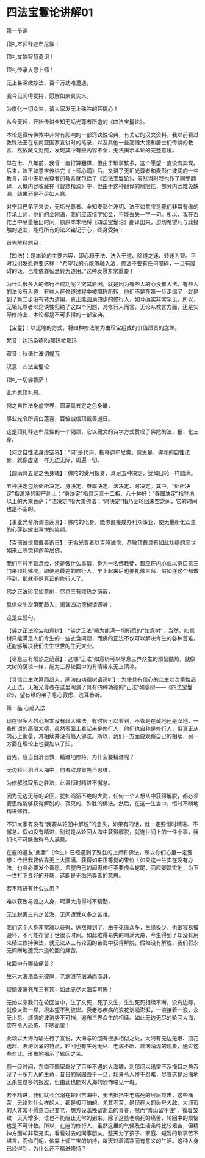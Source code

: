 # 四法宝鬘论讲解01

第一节课

顶礼本师释迦牟尼佛！

顶礼文殊智慧勇识！

顶礼传承大恩上师！

无上甚深微妙法，百千万劫难遭遇，

我今见闻得受持，愿解如来真实义。

为度化一切众生，请大家发无上殊胜的菩提心！

从今天起，开始传讲全知无垢光尊者所造的《四法宝鬘论》。

本论是藏传佛教中非常有影响的一部窍诀性论典，有关它的汉文资料，我以前看过敦珠法王在东南亚国家宣讲时的笔录，以及其他一些高僧大德和居士们传讲的教言，然依藏文对照，发现其中有些内容不全，无法揭示本论的完整意境。

早在七、八年前，我曾一度打算翻译，但由于琐事繁多，这个愿望一直没有实现。后来，法王如意宝传讲完《上师心滴》后，又讲了无垢光尊者和麦彭仁波切的一些教言，其中无垢光尊者的教言就包括了《四法宝鬘论》，虽然当时我也作了同步翻译，大概内容收藏在《智悲精滴》中，但由于这种翻译的局限性，部分内容难免缺漏，结果还是不尽如人意。

对宁玛巴弟子来说，无垢光尊者、全知麦彭仁波切、法王如意宝是我们非常有缘的传承上师，他们的金刚语，我们应该惜字如金，不能丢失一字一句。所以，我在百忙当中尽量抽出时间，原原本本地将《四法宝鬘论》翻译出来，迫切希望凡与此接触的道友，能将所有的法义铭记于心，终身受持！

首先解释题目：

【四法】：是本论的主要内容，即心趋于法、法入于道、除道之迷、转迷为智。平时我们发愿也要这样：“希望我的心能够融入法，修法不要有任何障碍，一旦有障碍的话，也能依靠智慧转为道用。”这种发愿非常重要！

为什么很多人的修行不成功呢？究其原因，就是因为有些人的心没有入法，有些人的法没有入道，有些人在修道过程中被障碍所转，他们不是在第一步走偏了，就是到了第二步没有转为道用，真正能圆满四步的修行人，如今确实非常罕见。所以，无垢光尊者以窍诀性归纳了这四个问题，对修行人而言，无论从教言方面，还是实际修持上，本论都是不可多得的一部宝典。

【宝鬘】：以比喻的方式，将四种修法喻为由珍宝组成的价值昂贵的念珠。

梵音：达玛杂德Ra那玛拉那玛

藏音：秋谐仁波切幢瓦

汉意：四法宝鬘论

顶礼一切佛菩萨！

此为总顶礼句。

何之自性法身虚空界，圆满具五定之色身曦，

事业光令所调白莲喜，百倍诚信顶戴善逝日。

这是顶礼释迦牟尼佛的一个偈颂，它以藏文的诗学方式赞叹了佛陀的法、报、化三身。

【何之自性法身虚空界】：“何”是代词，指释迦牟尼佛。意思是，佛陀的自性法身，就像虚空一样无边无际，周遍一切。

【圆满具五定之色身曦】：佛陀的受用报身，具足五种决定，犹如日轮一样圆满。

五种决定包括处所决定、身决定、眷属决定、法决定、时决定。其中，“处所决定”指清净的密严刹土；“身决定”指具足三十二相、八十种好；“眷属决定”指登地以上的大乘菩萨；“法决定”指大乘佛法；“时决定”指乃至轮回未空之间，它的时间也是不空的。

【事业光令所调白莲喜】：佛陀的化身，能够直接成办利众事业，使无量所化众生的心莲绽放出喜悦的笑颜。

【百倍诚信顶戴善逝日】：无垢光尊者以百般诚信，恭敬顶戴具有如此功德的三世如来正等觉释迦牟尼佛。

我们平时不管念经，还是做什么事情，身为一名佛教徒，都应在内心或以身口意三门来顶礼佛陀。即便是最差的修行人，早上起来后也要礼佛三拜，假如连这个都做不到，那就不是真正的修行人了。

佛之正法珍宝如意树，尽息三有烦热之荫蔽，

具信众生次第而趋入，阐演四功德树请谛听：

这是立誓句。

【佛之正法珍宝如意树】：“佛之正法”喻为能满一切所愿的“如意树”，当然，如意树只能满足人们今生的一些衣食问题，而佛的正法不仅可以解决今生的各种苦难，还能够解决我们生生世世的生死大业。

【尽息三有烦热之荫蔽】：这棵“正法”如意树可以尽息三界众生的烦恼酷热，就像大树的荫凉一样，能为三界轮回中的有情带来无上清凉。

【具信众生次第而趋入，阐演四功德树请谛听】：为使具有信心的众生以次第性趋入正法，无垢光尊者在这里阐演了具有四种功德的“正法”如意树——《四法宝鬘论》，望有缘的弟子息心寂虑、洗耳恭听。

第一品 心趋入法

现在很多人的心根本没有趋入佛法。有时候可以看到，不管是在藏地还是汉地，一些所谓的高僧大德，虽然表面上看起来是修行人，他们也自称是修行人，但真正从内心上衡量，其相续并没有趋入佛法。所以，我们一方面要观察自己的相续，另一方面在理论上也要加以了知。

首先，应当自济自救，精进地修持。为什么要精进呢？

无边轮回滔滔大海中，何者欲渡首先当思维，

为修解脱寂乐之胜法，此番恒时精进不懈怠。

因为无边无际的轮回，犹如滔滔不绝的大海，任何一个人想从中获得解脱，都必须要思维能够获得解脱的、寂灭的、殊胜的佛法。然后，在这一生当中，恒时不断地精进修持。

不知大家有没有“我要从轮回中解脱”的念头，如果有的话，就一定要恒时精进、不懈怠。假如没有精进，别说是从轮回大海中获得解脱，就连世间上的一件小事，我们也不可能做得令人满意。

在座的道友“此番”（今生）已经遇到了殊胜的上师和佛法，所以你们心里一定要想：今世我要依靠无上大圆满，获得如来正等觉的果位！如果这一生实在没有办法，也务必要发个善愿，希望自己的闻思修行不要虎头蛇尾，而应脚踏实地，为下一世打下良好的开端，这即是无垢光尊者的意思。

若不精进有什么过患？

难以获致易毁之人身，暇满大舟得时不精勤，

无法脱离三有之苦海，无间遭受众多之苦难。

我们这个人身非常难以获得，纵然得到了，由于死缘众多，生缘极少，也很容易被毁坏，不可能存留于世很长时间。如此难得易失的暇满大舟，今生得到了却没有用来精进修持佛法，就无法从三有轮回的苦海中获得解脱，假如没有解脱，我们将永无间断地遭受六道轮回的痛苦。

轮回中有哪些痛苦？

生死大海浩淼无彼岸，老病浪花汹涌而澎湃，

烦恼波涛充斥三有顶，如此无尽大海实可怖！

无始以来我们在轮回当中，生了又死，死了又生，生生死死相续不断，没有边际，就像大海一样，根本望不到彼岸。衰老与疾病的浪花汹涌澎湃，一浪接着一浪，永无止息。烦恼的波涛势不可挡，遍布三界众生的相续。如此无边无尽的轮回大海，实在令人恐怖、不寒而栗！

此颂以大海为喻进行了宣说，大海与轮回有很多相似之处，大海有无边无垠、浪花迭起、波涛汹涌的特点，轮回也有生死无尽、老病不断、烦恼涌现的现象，通过这些对比，形象地揭示了轮回之苦。

前一段时间，东南亚国家爆发了百年不遇的大海啸，刹那间以迅雷不及掩耳之势吞没了十多万人的生命，昔日的家园毁于一旦，场景令人惨不忍睹，尽管这是沿海地区杀生过多的报应，但由此也能对大海的恐怖略见一斑。

若不精进，我们就会沉溺在轮回苦海中，无法抵挡生老病死的层层攻击，这些痛苦，无论对什么样的人，都是极可怕的。尤其老苦，是现在人的头号大敌，大城市的人非常不愿意自己变老，想方设法挽留逝去的青春，然而“青山留不住”，看着皱纹一天天增多，谁也不能阻止无常的到来。除了这些老病死的痛苦，轮回中的烦恼也是不可计数。所以，在座的修行人，虽然这里的气候及生活条件比较艰苦，但精神方面却非常充实，看看过去的同事朋友，整天为了孩子、家庭、短暂的琐事苦不堪言，而你们呢，依靠上师三宝的加持，每天过着清净而有意义的生活。这种人身已经得到，为什么还不精进修持？


